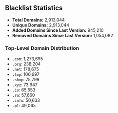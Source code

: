 ## Blacklist Statistics

- **Total Domains:** 2,913,044
- **Unique Domains:** 2,913,044
- **Added Domains Since Last Version:** 945,210
- **Removed Domains Since Last Version:** 1,054,082

### Top-Level Domain Distribution

-  `.com`: 1,273,695
-  `.org`: 238,204
-  `.net`: 178,675
-  `.top`: 100,697
-  `.shop`: 75,799
-  `.xyz`: 73,947
-  `.io`: 65,553
-  `.ru`: 57,660
-  `.info`: 50,633
-  `.pl`: 49,065
